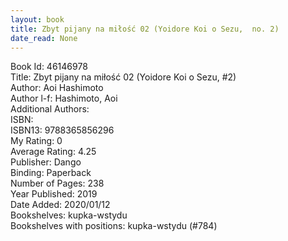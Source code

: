 ```yaml
---
layout: book
title: Zbyt pijany na miłość 02 (Yoidore Koi o Sezu,  no. 2)
date_read: None
---
```


Book Id: 46146978<br />
Title: Zbyt pijany na miłość 02 (Yoidore Koi o Sezu, #2)<br />
Author: Aoi Hashimoto<br />
Author l-f: Hashimoto, Aoi<br />
Additional Authors: <br />
ISBN: <br />
ISBN13: 9788365856296<br />
My Rating: 0<br />
Average Rating: 4.25<br />
Publisher: Dango<br />
Binding: Paperback<br />
Number of Pages: 238<br />
Year Published: 2019<br />
Date Added: 2020/01/12<br />
Bookshelves: kupka-wstydu<br />
Bookshelves with positions: kupka-wstydu (#784)<br />

